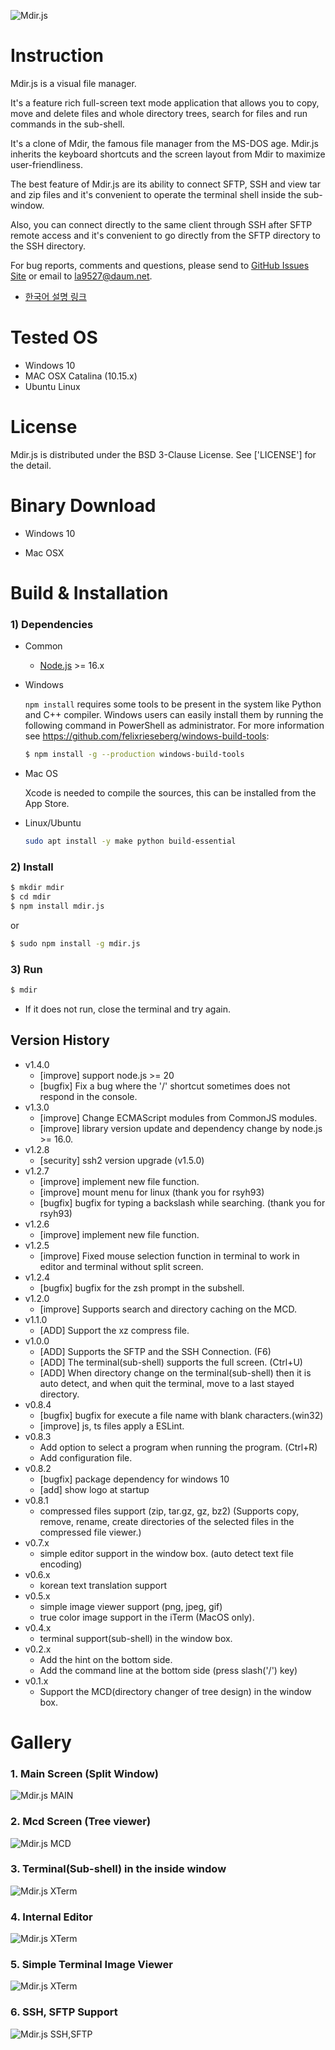 ![Mdir.js](https://github.com/la9527/mdir.js/blob/master/images/mdir_v0.8.1.gif?raw=true)

# Instruction 

Mdir.js is a visual file manager.

It's a feature rich full-screen text mode application that allows you to copy, move and delete files and whole directory trees, search for files and run commands in the sub-shell.

It's a clone of Mdir, the famous file manager from the MS-DOS age. Mdir.js inherits the keyboard shortcuts and the screen layout from Mdir to maximize user-friendliness.

The best feature of Mdir.js are its ability to connect SFTP, SSH and view tar and zip files and it's convenient to operate the terminal shell inside the sub-window.

Also, you can connect directly to the same client through SSH after SFTP remote access and it's convenient to go directly from the SFTP directory to the SSH directory.

For bug reports, comments and questions, please send to [GitHub Issues Site](https://github.com/la9527/mdir.js/issues) or email to la9527@daum.net.

 - [한국어 설명 링크](https://github.com/la9527/mdir.js/blob/master/README_KO.md)

 
# Tested OS

 - Windows 10
 - MAC OSX Catalina (10.15.x)
 - Ubuntu Linux

# License

 Mdir.js is distributed under the BSD 3-Clause License.
 See ['LICENSE'] for the detail.

# Binary Download

 - Windows 10

 - Mac OSX

# Build & Installation

### 1) Dependencies
 - Common
    - [Node.js](https://node.js) >= 16.x 

 - Windows

    `npm install` requires some tools to be present in the system like Python and C++ compiler. Windows users can easily install them by running the following command in PowerShell as administrator. For more information see https://github.com/felixrieseberg/windows-build-tools:

    ```bash
    $ npm install -g --production windows-build-tools
    ```

 - Mac OS

    Xcode is needed to compile the sources, this can be installed from the App Store.

 - Linux/Ubuntu 

    ```bash
    sudo apt install -y make python build-essential
    ```

### 2) Install 

```bash
$ mkdir mdir
$ cd mdir
$ npm install mdir.js
```

or

```bash
$ sudo npm install -g mdir.js
```

### 3) Run 

```bash
$ mdir
```

 - If it does not run, close the terminal and try again.

## Version History

- v1.4.0
    - [improve] support node.js >= 20
    - [bugfix] Fix a bug where the '/' shortcut sometimes does not respond in the console.
- v1.3.0
    - [improve] Change ECMAScript modules from CommonJS modules.
    - [improve] library version update and dependency change by node.js >= 16.0.
- v1.2.8
    - [security] ssh2 version upgrade (v1.5.0) 
- v1.2.7
    - [improve] implement new file function.
    - [improve] mount menu for linux (thank you for rsyh93)
    - [bugfix] bugfix for typing a backslash while searching. (thank you for rsyh93)
- v1.2.6
    - [improve] implement new file function.
- v1.2.5
    - [improve] Fixed mouse selection function in terminal to work in editor and terminal without split screen.
- v1.2.4
    - [bugfix] bugfix for the zsh prompt in the subshell.
- v1.2.0
    - [improve] Supports search and directory caching on the MCD.
- v1.1.0
    - [ADD] Support the xz compress file.
- v1.0.0
    - [ADD] Supports the SFTP and the SSH Connection. (F6)
    - [ADD] The terminal(sub-shell) supports the full screen. (Ctrl+U)
    - [ADD] When directory change on the terminal(sub-shell) then it is auto detect, 
            and when quit the terminal, move to a last stayed directory.
- v0.8.4
    - [bugfix] bugfix for execute a file name with blank characters.(win32)
    - [improve] js, ts files apply a ESLint.
- v0.8.3
    - Add option to select a program when running the program. (Ctrl+R)
    - Add configuration file.
- v0.8.2
    - [bugfix] package dependency for windows 10
    - [add] show logo at startup
- v0.8.1
    - compressed files support (zip, tar.gz, gz, bz2)
      (Supports copy, remove, rename, create directories of the selected files in the compressed file viewer.)
- v0.7.x
    - simple editor support in the window box. (auto detect text file encoding)
- v0.6.x 
    - korean text translation support
- v0.5.x 
    - simple image viewer support (png, jpeg, gif)
    - true color image support in the iTerm (MacOS only).
- v0.4.x 
    - terminal support(sub-shell) in the window box.
- v0.2.x
    - Add the hint on the bottom side.
    - Add the command line at the bottom side (press slash('/') key)
- v0.1.x
    - Support the MCD(directory changer of tree design) in the window box.

# Gallery

### 1. Main Screen (Split Window)
![Mdir.js MAIN](https://github.com/la9527/mdir.js/blob/master/images/mdir_v0.1_windows10_cmd.png?raw=true)

### 2. Mcd Screen (Tree viewer)
![Mdir.js MCD](https://github.com/la9527/mdir.js/blob/master/images/mdir_v0.1_windows10_cmd_mcd.png?raw=true)

### 3. Terminal(Sub-shell) in the inside window
![Mdir.js XTerm](https://github.com/la9527/mdir.js/blob/master/images/mdir_v0.8.1_zsh_terminal.png?raw=true)

### 4. Internal Editor
![Mdir.js XTerm](https://github.com/la9527/mdir.js/blob/master/images/mdir_v0.8.1_inside_editor.png?raw=true)

### 5. Simple Terminal Image Viewer
![Mdir.js XTerm](https://github.com/la9527/mdir.js/blob/master/images/mdir_v0.8.1_picture_viewer.png?raw=true)

### 6. SSH, SFTP Support
![Mdir.js SSH,SFTP](https://github.com/la9527/mdir.js/blob/master/images/mdir_1.0.0_connection_manager.png?raw=true)
